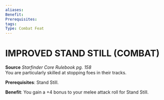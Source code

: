 ```yaml
---
aliases: 
Benefit: 
Prerequisites: 
tags: 
Type: Combat Feat
---
```

# IMPROVED STAND STILL (COMBAT)
**Source** _Starfinder Core Rulebook pg. 158_  
You are particularly skilled at stopping foes in their tracks.

**Prerequisites**: Stand Still.

**Benefit**: You gain a +4 bonus to your melee attack roll for Stand Still.